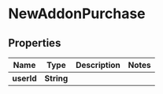 # NewAddonPurchase

## Properties
Name | Type | Description | Notes
------------ | ------------- | ------------- | -------------
**userId** | **String** |  | 
